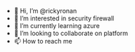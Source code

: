 - 👋 Hi, I’m @rickyronan
- 👀 I’m interested in security firewall
- 🌱 I’m currently learning azure
- 💞️ I’m looking to collaborate on platform
- 📫 How to reach me 

<!---
rickyronan/rickyronan is a ✨ special ✨ repository because its `README.md` (this file) appears on your GitHub profile.
You can click the Preview link to take a look at your changes.
--->
